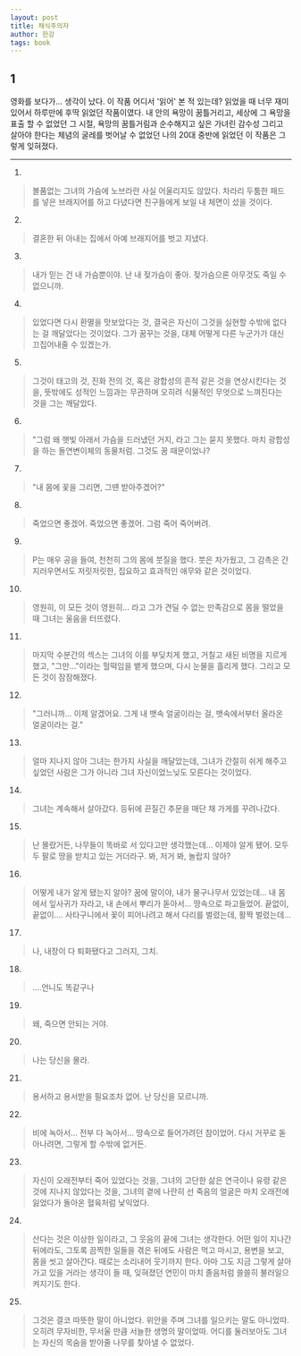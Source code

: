```yaml
---
layout: post
title: 채식주의자
author: 한강
tags: book
---
```


## 1
영화를 보다가... 생각이 났다. 이 작품 어디서 '읽어' 본 적 있는데? 읽었을 때 너무 재미있어서 하루만에 후딱 읽었던 작품이였다. 내 안의 욕망이 꿈틀거리고, 세상에 그 욕망을 표출 할 수 없었던 그 시절, 욕망의 꿈틀거림과 순수해지고 싶은 가녀린 감수성 그리고 살아야 한다는 체념의 굴레를 벗어날 수 없었던 나의 20대 중반에 읽었던 이 작품은 그렇게 잊혀졌다.

----

1. 
> 볼품없는 그녀의 가슴에 노브라란 사실 어울리지도 않았다. 차라리 두툼한 패드를 넣은 브래지어를 하고 다녔다면 친구들에게 보일 내 체면이 섰을 것이다.
 
2. 
> 결혼한 뒤 아내는 집에서 아예 브래지어를 벗고 지냈다.
 
3. 
> 내가 믿는 건 내 가슴뿐이야. 난 내 젖가슴이 좋아. 젖가슴으론 아무것도 죽일 수 없으니까.
 
4. 
> 있었다면 다시 환멸을 맛보았다는 것, 결국은 자신이 그것을 실현할 수밖에 없다는 걸 깨달았다는 것이었다. 그가 꿈꾸는 것을, 대체 어떻게 다른 누군가가 대신 끄집어내줄 수 있겠는가.
 
5. 
> 그것이 태고의 것, 진화 전의 것, 혹은 광합성의 흔적 같은 것을 연상시킨다는 것을, 뜻밖에도 성적인 느낌과는 무관하며 오히려 식물적인 무엇으로 느껴진다는 것을 그는 깨달았다.
 
6. 
> "그럼 왜 햇빛 아래서 가슴을 드러냈던 거지, 라고 그는 묻지 못했다. 마치 광합성을 하는 돌연변이체의 동물처럼. 그것도 꿈 때문이었나?
 
7. 
> "내 몸에 꽃을 그리면, 그떈 받아주겠어?"
 
8. 
>죽었으면 좋겠어.
죽었으면 좋겠어.
그럼 죽어
죽어버려.
 
9. 
> P는 매우 공을 들여, 천천히 그의 몸에 붓질을 했다. 붓은 차가웠고, 그 감촉은 간지러우면서도 저릿저릿한, 집요하고 효과적인 애무와 같은 것이었다.
 
10. 
> 영원히, 이 모든 것이 영원히... 라고 그가 견딜 수 없는 만족감으로 몸을 떨었을 때 그녀는 울음을 터뜨렸다.
 
11. 
> 마지막 수분간의 섹스는 그녀의 이를 부딪치게 했고, 거칠고 새된 비명을 지르게 했고, "그만..."이라는 헐떡임을 뱉게 했으며, 다시 눈물을 흘리게 했다. 그리고 모든 것이 잠잠해졌다.
 
12. 
> "그러니까... 이제 알겠어요. 그게 내 뱃속 얼굴이라는 걸, 뱃속에서부터 올라온 얼굴이라는 걸."
 
13. 
> 얼마 지나지 않아 그녀는 한가지 사실을 깨달았는데, 그녀가 간절히 쉬게 해주고 싶었던 사람은 그가 아니라 그녀 자신이었느닞도 모른다는 것이었다.
 
14. 
> 그녀는 계속해서 살아갔다. 등뒤에 끈질긴 추문을 매단 채 가게를 꾸려나갔다.
 
15. 
> 난 몰랐거든, 나무들이 똑바로 서 있다고만 생각했는데... 이제야 알게 됐어. 모두 두 팔로 땅을 받치고 있는 거더라구. 봐, 저거 봐, 놀랍지 않아?
 
16. 
> 어떻게 내가 알게 됐는지 알아? 꿈에 말이야, 내가 물구나무서 있었는데... 내 몸에서 잎사귀가 자라고, 내 손에서 뿌리가 돋아서... 땅속으로 파고들었어. 끝없이, 끝없이.... 사타구니에서 꽃이 피어나려고 해서 다리를 벌렸는데, 활짝 벌렸는데...
 
17. 
> 나, 내장이 다 퇴화됐다고 그러지, 그치.
 
18. 
> ....언니도 똑같구나
 
19. 
> 왜, 죽으면 안되는 거야.
 
20. 
> 나는 당신을 몰라.
 
21. 
> 용서하고 용서받을 필요조차 없어. 난 당신을 모르니까.
 
22. 
> 비에 녹아서... 전부 다 녹아서... 땅속으로 들어가려던 참이었어. 다시 거꾸로 돋아나려면, 그렇게 할 수밖에 없거든.
 
23. 
> 자신이 오래전부터 죽어 있었다는 것을, 그녀의 고단한 삶은 연극이나 유령 같은 것에 지나지 않았다는 것을, 그녀의 곁에 나란히 선 죽음의 얼굴은 마치 오래전에 잃었다가 돌아온 혈육처럼 낯익었다.
 
24. 
> 산다는 것은 이상한 일이라고, 그 웃음의 끝에 그녀는 생각한다. 어떤 일이 지나간 뒤에라도, 그토록 끔찍한 일들을 겪은 뒤에도 사람은 먹고 마시고, 용변을 보고, 몸을 씻고 살아간다. 때로는 소리내어 웃기까지 한다. 아마 그도 지금 그렇게 살아가고 있을 거라는 생각이 들 때, 잊혀졌던 연민이 마치 졸음처럼 쓸쓸히 불러일으켜지기도 한다.
 
25. 
> 그것은 결코 따뜻한 말이 아니었다. 위안을 주며 그녀를 일으키는 말도 아니었따. 오히려 무자비한, 무서울 만큼 서늘한 생명의 말이었따. 어디를 둘러보아도 그녀는 자신의 목숨을 받아줄 나무를 찾아낼 수 없었다.
 